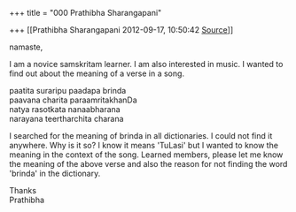 +++
title = "000 Prathibha Sharangapani"

+++
[[Prathibha Sharangapani	2012-09-17, 10:50:42 [Source](https://groups.google.com/g/samskrita/c/939dT-Rp_Zk)]]



namaste,  
  
I am a novice samskritam learner. I am also interested in music. I wanted to find out about the meaning of a verse in a song.  
  
paatita suraripu paadapa brinda  
paavana charita paraamritakhanDa  
natya rasotkata nanaabharana  
narayana teertharchita charana  
  
I searched for the meaning of brinda in all dictionaries. I could not find it anywhere. Why is it so? I know it means 'TuLasi' but I wanted to know the meaning in the context of the song. Learned members, please let me know the meaning of the above verse and also the reason for not finding the word 'brinda' in the dictionary.  
  
Thanks  
Prathibha  

